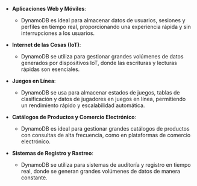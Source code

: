 - **Aplicaciones Web y Móviles**:
    
    - DynamoDB es ideal para almacenar datos de usuarios, sesiones y perfiles en tiempo real, proporcionando una experiencia rápida y sin interrupciones a los usuarios.
- **Internet de las Cosas (IoT)**:
    
    - DynamoDB se utiliza para gestionar grandes volúmenes de datos generados por dispositivos IoT, donde las escrituras y lecturas rápidas son esenciales.
- **Juegos en Línea**:
    
    - DynamoDB se usa para almacenar estados de juegos, tablas de clasificación y datos de jugadores en juegos en línea, permitiendo un rendimiento rápido y escalabilidad automática.
- **Catálogos de Productos y Comercio Electrónico**:
    
    - DynamoDB es ideal para gestionar grandes catálogos de productos con consultas de alta frecuencia, como en plataformas de comercio electrónico.
- **Sistemas de Registro y Rastreo**:
    
    - DynamoDB se utiliza para sistemas de auditoría y registro en tiempo real, donde se generan grandes volúmenes de datos de manera constante.